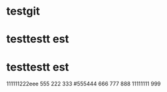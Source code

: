 # testgit
# testtestt est
# testtestt est
111111222eee
555
222
333
#555444
666
777
888
11111111
999
